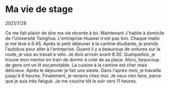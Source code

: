 # Ma vie de stage
2021/7/28

Ce me fait plaisir de dire ma vie récente à toi.
Maintenant J'habite à domicile de l'Université Tsinghua.
L'entreprise Huawei n'est pas loin. Chaque matin je me lève
à 6:45.
Après le petit déjeuner à la cantine étudiante, je prends l'autobus
pour aller à l'entreprise. Quand il y a beaucoup de voitures sur la route,
je vais au travail à vélo. Je dois arriver avant 8:30.
Quelquefois, je trouve mon mentor en train de dormir à cote
de sa place. Alors, beaucoup de gens ont un lit escamotable.
La cuisine à la cantine est cher mais délicieux.
Après le déjeuner je fait une sieste. Dans l'après-mini,
je travaille jusqu'à 6 heures. Finalement, je reviens chez moi.
Je veux rien faire, parce que je suis très fatigué. Je me couche
tôt le soir vers 11 heures.